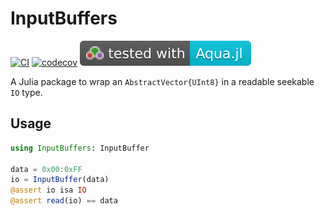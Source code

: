 # InputBuffers

[![CI](https://github.com/nhz2/InputBuffers.jl/actions/workflows/CI.yml/badge.svg)](https://github.com/nhz2/InputBuffers.jl/actions/workflows/CI.yml)
[![codecov](https://codecov.io/gh/nhz2/InputBuffers.jl/graph/badge.svg?token=60AX7T7NTB)](https://codecov.io/gh/nhz2/InputBuffers.jl)
[![Aqua](https://raw.githubusercontent.com/JuliaTesting/Aqua.jl/master/badge.svg)](https://github.com/JuliaTesting/Aqua.jl)

A Julia package to wrap an `AbstractVector{UInt8}` in a readable seekable `IO` type.

## Usage

```julia
using InputBuffers: InputBuffer

data = 0x00:0xFF
io = InputBuffer(data)
@assert io isa IO
@assert read(io) == data
```
